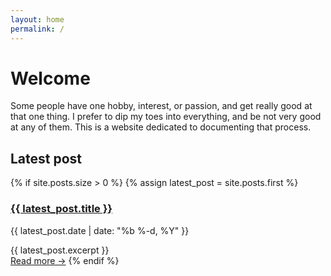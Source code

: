 ```yaml
---
layout: home
permalink: /
---
```


<div class="welcome-section home-section">
  <h1>Welcome</h1>
  <p>Some people have one hobby, interest, or passion, and get really good at that one thing. I prefer to dip my toes into everything, and be not very good at any of them. This is a website dedicated to documenting that process.</p>
</div>

<div class="latest-post-section home-section">
  <h2>Latest post</h2>
  {% if site.posts.size > 0 %}
    {% assign latest_post = site.posts.first %}
    <h3><a href="{{ latest_post.url | relative_url }}">{{ latest_post.title }}</a></h3>
    <p class="post-meta">{{ latest_post.date | date: "%b %-d, %Y" }}</p>
    <div class="post-excerpt">
      {{ latest_post.excerpt }}
    </div>
    <a href="{{ latest_post.url | relative_url }}">Read more →</a>
  {% endif %}
</div>